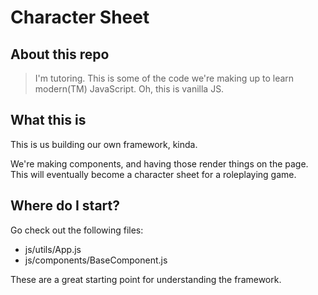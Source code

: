 # Character Sheet

## About this repo

> I'm tutoring. This is some of the code we're making up to learn modern(TM) JavaScript. Oh, this is vanilla JS. 

## What this is

This is us building our own framework, kinda. 

We're making components, and having those render things on the page. This will eventually become a character sheet for a roleplaying game.

## Where do I start?

Go check out the following files:

* js/utils/App.js
* js/components/BaseComponent.js

These are a great starting point for understanding the framework.